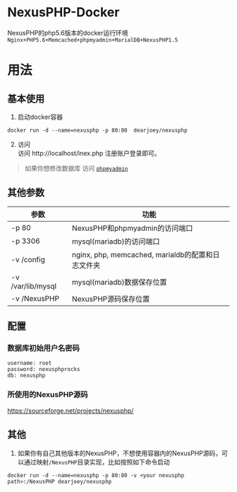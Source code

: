 # NexusPHP-Docker
NexusPHP的php5.6版本的docker运行环境\
`Nginx+PHP5.6+Memcached+phpmyadmin+MarialDB+NexusPHP1.5`
# 用法
## 基本使用
1. 启动docker容器
``` shell
docker run -d --name=nexusphp -p 80:80  dearjoey/nexusphp
```
2. 访问 \
访问 http://localhost/inex.php 注册账户登录即可。
> 如果你想修改数据库 访问 [`phpmyadmin`](http://localhost/pma/index.php)

## 其他参数
| 参数 | 功能 |
| - | - |
| -p 80 | NexusPHP和phpmyadmin的访问端口
| -p 3306 | mysql(mariadb)的访问端口
| -v /config | nginx, php, memcached, marialdb的配置和日志文件夹
| -v /var/lib/mysql | mysql(mariadb)数据保存位置
| -v /NexusPHP | NexusPHP源码保存位置

## 配置
### 数据库初始用户名密码
`username: root`\
`password: nexusphprocks`\
`db: nexusphp`
### 所使用的NexusPHP源码
https://sourceforge.net/projects/nexusphp/

## 其他
1. 如果你有自己其他版本的NexusPHP，不想使用容器内的NexusPHP源码，可以通过映射`/NexusPHP`目录实现，比如按照如下命令启动
```
docker run -d --name=nexusphp -p 80:80 -v <your nexusphp path>:/NexusPHP dearjoey/nexusphp
```








